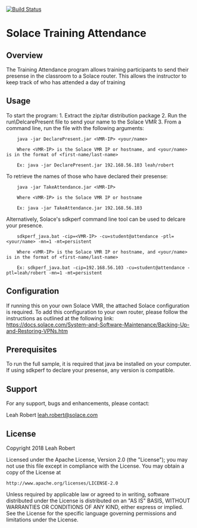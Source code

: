 [![Build Status](https://travis-ci.org/SolaceSamples/solace-samples-java.svg?branch=master)](https://travis-ci.org/SolaceSamples/solace-samples-java)

Solace Training Attendance
====================

## Overview

The Training Attendance program allows training participants to send their presense in the classroom to a Solace router. This allows the instructor to keep track of who has attended a day of training

## Usage

To start the program:
	1. Extract the zip/tar distribution package
	2. Run the run\DelcarePresent file to send your name to the Solace VMR
	3. From a command line, run the file with the following arguments:
	
		java -jar DeclarePresent.jar <VMR-IP> <your/name>
		
		Where <VMR-IP> is the Solace VMR IP or hostname, and <your/name> is in the format of <first-name/last-name>
		
		Ex: java -jar DeclarePresent.jar 192.168.56.103 leah/robert
		
To retrieve the names of those who have declared their presense:

		java -jar TakeAttendance.jar <VMR-IP>
		
		Where <VMR-IP> is the Solace VMR IP or hostname
		
		Ex: java -jar TakeAttendance.jar 192.168.56.103

Alternatively, Solace's sdkperf command line tool can be used to delcare your presence. 

		sdkperf_java.bat -cip=<VMR-IP> -cu=student@attendance -ptl=<your/name> -mn=1 -mt=persistent

		Where <VMR-IP> is the Solace VMR IP or hostname, and <your/name> is in the format of <first-name/last-name>
		
		Ex: sdkperf_java.bat -cip=192.168.56.103 -cu=student@attendance -ptl=leah/robert -mn=1 -mt=persistent
		
## Configuration

If running this on your own Solace VMR, the attached Solace configuration is required. To add this configuration to your own router, please follow the instructions as outlined at the following link:
https://docs.solace.com/System-and-Software-Maintenance/Backing-Up-and-Restoring-VPNs.htm


## Prerequisites

To run the full sample, it is required that java be installed on your computer. If using sdkperf to declare your presense, any version is compatible.

## Support

For any support, bugs and enhancements, please contact:

Leah Robert <leah.robert@solace.com>

## License

Copyright 2018 Leah Robert

Licensed under the Apache License, Version 2.0 (the "License");
you may not use this file except in compliance with the License.
You may obtain a copy of the License at

    http://www.apache.org/licenses/LICENSE-2.0

Unless required by applicable law or agreed to in writing, software
distributed under the License is distributed on an "AS IS" BASIS,
WITHOUT WARRANTIES OR CONDITIONS OF ANY KIND, either express or implied.
See the License for the specific language governing permissions and
limitations under the License.
